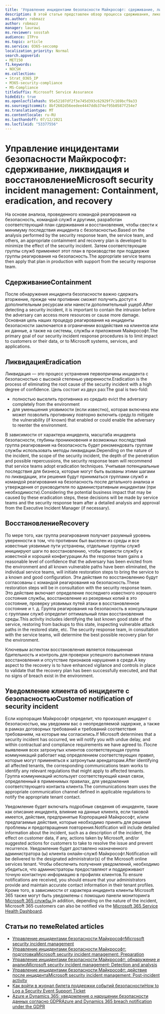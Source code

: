 ```yaml
---
title: 'Управление инцидентами безопасности Майкрософт: сдерживание, ликвидация и восстановление'
description: В этой статье представлен обзор процесса сдерживания, ликвидации и восстановления инцидентов безопасности в онлайн-службах Microsoft.
ms.author: robmazz
author: robmazz
manager: laurawi
ms.reviewer: sosstah
audience: ITPro
ms.topic: article
ms.service: O365-seccomp
localization_priority: Normal
search.appverid:
- MET150
f1.keywords:
- NOCSH
ms.collection:
- Strat_O365_IP
- M365-security-compliance
- MS-Compliance
titleSuffix: Microsoft Service Assurance
hideEdit: true
ms.openlocfilehash: 95e52107df2f3e745d393c62929f7c169bcf9a33
ms.sourcegitcommit: 8bf2602d56eedee4447ddb374ef95b0587f254e7
ms.translationtype: MT
ms.contentlocale: ru-RU
ms.lasthandoff: 07/12/2021
ms.locfileid: "53377556"
---
```

# <a name="microsoft-security-incident-management-containment-eradication-and-recovery"></a><span data-ttu-id="0895d-103">Управление инцидентами безопасности Майкрософт: сдерживание, ликвидация и восстановление</span><span class="sxs-lookup"><span data-stu-id="0895d-103">Microsoft security incident management: Containment, eradication, and recovery</span></span>

<span data-ttu-id="0895d-104">На основе анализа, проведенного командой реагирования на безопасность, командой служб и другими, разработан соответствующий план сдерживания и восстановления, чтобы свести к минимуму последствия инцидента с безопасностью.</span><span class="sxs-lookup"><span data-stu-id="0895d-104">Based on the analysis performed by the security response team, the service team, and others, an appropriate containment and recovery plan is developed to minimize the effect of the security incident.</span></span> <span data-ttu-id="0895d-105">Затем соответствующие группы служб применяют этот план в производстве при поддержке группы реагирования на безопасность.</span><span class="sxs-lookup"><span data-stu-id="0895d-105">The appropriate service teams then apply that plan in production with support from the security response team.</span></span>

## <a name="containment"></a><span data-ttu-id="0895d-106">Сдерживание</span><span class="sxs-lookup"><span data-stu-id="0895d-106">Containment</span></span>

<span data-ttu-id="0895d-107">После обнаружения инцидента безопасности важно сдержать вторжение, прежде чем противник сможет получить доступ к дополнительным ресурсам или нанести дополнительный ущерб.</span><span class="sxs-lookup"><span data-stu-id="0895d-107">After detecting a security incident, it is important to contain the intrusion before the adversary can access more resources or cause more damage.</span></span> <span data-ttu-id="0895d-108">Основная цель наших процедур реагирования на инциденты безопасности заключается в ограничении воздействия на клиентов или их данные, а также на системы, службы и приложения Майкрософт.</span><span class="sxs-lookup"><span data-stu-id="0895d-108">The primary goal of our security incident response procedures is to limit impact to customers or their data, or to Microsoft systems, services, and applications.</span></span>

## <a name="eradication"></a><span data-ttu-id="0895d-109">Ликвидация</span><span class="sxs-lookup"><span data-stu-id="0895d-109">Eradication</span></span>

<span data-ttu-id="0895d-110">Ликвидация — это процесс устранения первопричины инцидента с безопасностью с высокой степенью уверенности.</span><span class="sxs-lookup"><span data-stu-id="0895d-110">Eradication is the process of eliminating the root cause of the security incident with a high degree of confidence.</span></span> <span data-ttu-id="0895d-111">Цель состоит из двух раз:</span><span class="sxs-lookup"><span data-stu-id="0895d-111">The goal is two-fold:</span></span>

- <span data-ttu-id="0895d-112">полностью выселить противника из среды</span><span class="sxs-lookup"><span data-stu-id="0895d-112">to evict the adversary completely from the environment</span></span>
- <span data-ttu-id="0895d-113">для уменьшения уязвимости (если известно), которая включена или может позволить противнику повторно включить среду.</span><span class="sxs-lookup"><span data-stu-id="0895d-113">to mitigate the vulnerability (if known) that enabled or could enable the adversary to reenter the environment.</span></span>

<span data-ttu-id="0895d-114">В зависимости от характера инцидента, масштаба инцидента безопасности, глубины проникновения и возможных последствий группа реагирования на безопасность будет рекомендовать группам службы использовать методы ликвидации.</span><span class="sxs-lookup"><span data-stu-id="0895d-114">Depending on the nature of the incident, the scope of the security incident, the depth of the penetration and possible repercussions, the security response team will recommend that service teams adopt eradication techniques.</span></span> <span data-ttu-id="0895d-115">Учитывая потенциальные последствия для бизнеса, которые могут быть вызваны этими шагами по ликвидации, эти решения будут приниматься группами служб и командой реагирования на безопасность после детального анализа и утверждения от руководителя по административным инцидентам (при необходимости).</span><span class="sxs-lookup"><span data-stu-id="0895d-115">Considering the potential business impact that may be caused by these eradication steps, these decisions will be made by service teams and the security response team after a detailed analysis and approval from the Executive Incident Manager (if necessary).</span></span>

## <a name="recovery"></a><span data-ttu-id="0895d-116">Восстановление</span><span class="sxs-lookup"><span data-stu-id="0895d-116">Recovery</span></span>

<span data-ttu-id="0895d-117">По мере того, как группа реагирования получает разумный уровень уверенности в том, что противник был выселен из среды и все известные уязвимые пути устранены, отдельные группы служб инициируют шаги по восстановлению, чтобы привести службу к известной и хорошей конфигурации.</span><span class="sxs-lookup"><span data-stu-id="0895d-117">As the response team gains a reasonable level of confidence that the adversary has been evicted from the environment and all known vulnerable paths have been eliminated, the individual service teams, will initiate restoration steps to bring the service to a known and good configuration.</span></span> <span data-ttu-id="0895d-118">Эти действия по восстановлению будут согласованы с командой реагирования на безопасность.</span><span class="sxs-lookup"><span data-stu-id="0895d-118">These restoration steps will be in consultation with the security response team.</span></span> <span data-ttu-id="0895d-119">Это действие включает определение последнего известного хорошего состояния службы, восстановление из резервных копий в это состояние, проверку уязвимых путей атаки в восстановленное состояние и т. д. Группа реагирования на безопасность в консультации с группами служб определит оптимальный план восстановления среды.</span><span class="sxs-lookup"><span data-stu-id="0895d-119">This activity includes identifying the last known good state of the service, restoring from backups to this state, inspecting vulnerable attack paths in the restored state, etc. The security response team, in consultation with the service teams, will determine the best possible recovery plan for the environment.</span></span>

<span data-ttu-id="0895d-120">Ключевым аспектом восстановления является повышенная бдительность и контроль для проверки успешного выполнения плана восстановления и отсутствие признаков нарушения в среде.</span><span class="sxs-lookup"><span data-stu-id="0895d-120">A key aspect to the recovery is to have enhanced vigilance and controls in place to validate that the recovery plan has been successfully executed, and that no signs of breach exist in the environment.</span></span>

## <a name="customer-notification-of-security-incident"></a><span data-ttu-id="0895d-121">Уведомление клиента об инциденте с безопасностью</span><span class="sxs-lookup"><span data-stu-id="0895d-121">Customer notification of security incident</span></span>

<span data-ttu-id="0895d-122">Если корпорация Майкрософт определит, что произошел инцидент с безопасностью, мы уведомим вас о неопределяемой задержке, а также в рамках договорных требований и требований соответствия требованиям, на которые мы согласились.</span><span class="sxs-lookup"><span data-stu-id="0895d-122">If Microsoft determines that a security incident has occurred, we will notify you with undue delay, and within contractual and compliance requirements we have agreed to.</span></span> <span data-ttu-id="0895d-123">После выявления всех затронутых клиентов соответствующая группа коммуникаций работает над определением соответствующих правил, которые могут применяться к затронутым арендаторам.</span><span class="sxs-lookup"><span data-stu-id="0895d-123">After identifying all affected tenants, the corresponding communications team works to identify any relevant regulations that might apply to affected tenants.</span></span> <span data-ttu-id="0895d-124">Группа коммуникаций использует соответствующий канал связи, определенный в применимых правилах, для уведомления соответствующего контакта клиента.</span><span class="sxs-lookup"><span data-stu-id="0895d-124">The communications team uses the appropriate communication channel defined in applicable regulations to notify the appropriate tenant contact.</span></span>

<span data-ttu-id="0895d-125">Уведомление будет включать подробные сведения об инциденте, такие как описание инцидента, влияние на данные клиента, если таковой имеется, действия, предпринятые Корпорацией Майкрософт, и/или предлагаемые действия, которые необходимо принять для решения проблемы и предотвращения повторения.</span><span class="sxs-lookup"><span data-stu-id="0895d-125">Notification will include detailed information about the incident, such as a description of the incident, the effect on customer data, if any, actions taken by Microsoft, and/or suggested actions for customers to take to resolve the issue and prevent recurrence.</span></span> <span data-ttu-id="0895d-126">Уведомление будет доставлено назначенного администратора (ы) клиента онлайн-служб Майкрософт.</span><span class="sxs-lookup"><span data-stu-id="0895d-126">Notification will be delivered to the designated administrator(s) of the Microsoft online services tenant.</span></span> <span data-ttu-id="0895d-127">Чтобы обеспечить получения уведомлений, необходимо убедиться, что администраторы предоставляют и поддерживают точную контактную информацию в профилях клиентов.</span><span class="sxs-lookup"><span data-stu-id="0895d-127">To ensure notifications are received, you should ensure that your administrators provide and maintain accurate contact information in their tenant profiles.</span></span> <span data-ttu-id="0895d-128">Кроме того, в зависимости от характера инцидента клиенты Microsoft 365 также могут быть уведомлены с помощью панели мониторинга [Microsoft 365 службы.](http://status.yammer.com/)</span><span class="sxs-lookup"><span data-stu-id="0895d-128">In addition, depending on the nature of the incident, Microsoft 365 customers can also be notified via the [Microsoft 365 Service Health Dashboard](http://status.yammer.com/).</span></span>

## <a name="related-articles"></a><span data-ttu-id="0895d-129">Статьи по теме</span><span class="sxs-lookup"><span data-stu-id="0895d-129">Related articles</span></span>

- [<span data-ttu-id="0895d-130">Управление инцидентами безопасности Майкрософт</span><span class="sxs-lookup"><span data-stu-id="0895d-130">Microsoft security incident management</span></span>](assurance-security-incident-management.md)
- [<span data-ttu-id="0895d-131">Управление инцидентами безопасности Майкрософт: подготовка</span><span class="sxs-lookup"><span data-stu-id="0895d-131">Microsoft security incident management: Preparation</span></span>](assurance-sim-preparation.md)
- [<span data-ttu-id="0895d-132">Управление инцидентами безопасности Майкрософт: обнаружение и анализ</span><span class="sxs-lookup"><span data-stu-id="0895d-132">Microsoft security incident management: Detection and analysis</span></span>](assurance-sim-detection-analysis.md)
- [<span data-ttu-id="0895d-133">Управление инцидентами безопасности Майкрософт: действие после инцидента</span><span class="sxs-lookup"><span data-stu-id="0895d-133">Microsoft security incident management: Post-incident activity</span></span>](assurance-sim-post-incident-activity.md)
- [<span data-ttu-id="0895d-134">Как войти в журнал билета поддержки событий безопасности</span><span class="sxs-lookup"><span data-stu-id="0895d-134">How to Log a Security Event Support Ticket</span></span>](/azure/security/fundamentals/event-support-ticket)
- [<span data-ttu-id="0895d-135">Azure и Dynamics 365: уведомление о нарушении безопасности данных согласно GDPR</span><span class="sxs-lookup"><span data-stu-id="0895d-135">Azure and Dynamics 365 breach notification under the GDPR</span></span>](/compliance/regulatory/gdpr-breach-azure-dynamics)
